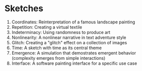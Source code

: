 # Sketches

1. Coordinates: Reinterpretation of a famous landscape painting
2. Repetition: Creating a virtual textile
3. Indeterminacy: Using randomness to produce art
4. Nonlinearity: A nonlinear narrative in text adventure style
5. Glitch: Creating a "glitch" effect on a collection of images 
6. Time: A sketch with time as its central theme
7. Emergence: A simulation that demostrates emergent behavior (complexity emerges from simple interactions)
9. Interface: A software painting interface for a specific use case

